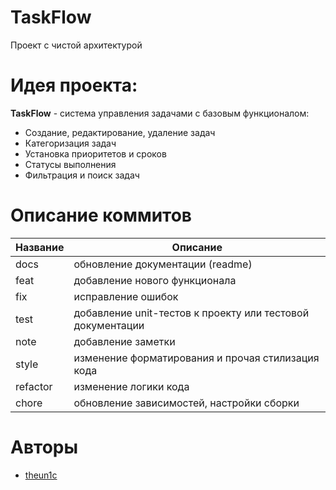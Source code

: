 # TaskFlow
Проект с чистой архитектурой

# Идея проекта: 
**TaskFlow** - система управления задачами с базовым функционалом:
- Создание, редактирование, удаление задач
- Категоризация задач
- Установка приоритетов и сроков
- Статусы выполнения
- Фильтрация и поиск задач

# Описание коммитов  
| Название | Описание                                                             |  
| -------- | -------------------------------------------------------------------- |  
| docs     | обновление документации (readme)                                     |  
| feat     | добавление нового функционала                                        |  
| fix      | исправление ошибок                                                   |  
| test     | добавление unit-тестов к проекту или тестовой документации           |
| note     | добавление заметки                                                   |
| style    | изменение форматирования и прочая стилизация кода                    |
| refactor | изменение логики кода                                                |
| chore    | обновление зависимостей, настройки сборки                            |

# Авторы
- [theun1c](https://github.com/theun1c)
